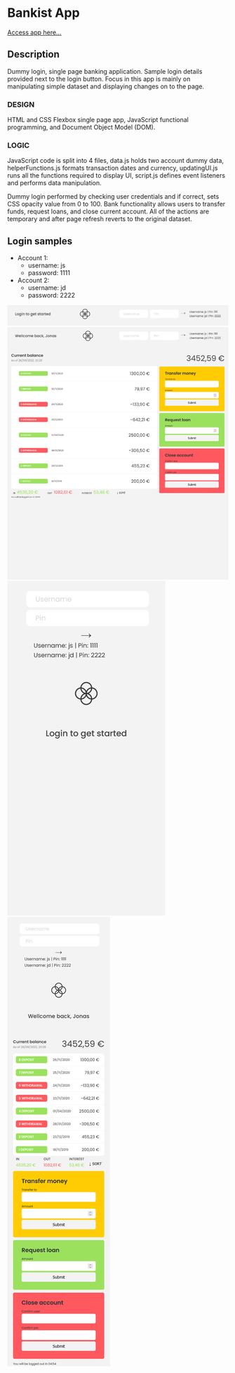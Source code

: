 # Bankist App

[Access app here...](https://ajuskys-bank-app.netlify.app/)

<!-- ### The Complete JavaScript Course 2021: From Zero to Expert! | [Udemy.com](https://www.udemy.com/course/the-complete-javascript-course/) -->

<!-- * `Purchased Course`: 24.09.2020 -->
<!-- * `Finished this Project`: 07.04.2021 12:50 -->

## Description

Dummy login, single page banking application. Sample login details provided next to the login button. Focus in this app is mainly on manipulating simple dataset and displaying changes on to the page.

### DESIGN

HTML and CSS Flexbox single page app, JavaScript functional programming, and Document Object Model (DOM).

### LOGIC

JavaScript code is split into 4 files, data.js holds two account dummy data, helperFunctions.js formats transaction dates and currency, updatingUI.js runs all the functions required to display UI, script.js defines event listeners and performs data manipulation.

Dummy login performed by checking user credentials and if correct, sets CSS opacity value from 0 to 100. Bank functionality allows users to transfer funds, request loans, and close current account. All of the actions are temporary and after page refresh reverts to the original dataset.

## Login samples

- Account 1:
  - username: js
  - password: 1111
- Account 2:
  - username: jd
  - password: 2222

![](./img/736%20-%20Bank%20App.jpg)
![](./img/737%20-%20Bank%20App.jpg)
![](./img/738%20-%20Bank%20App.jpg)
![](./img/739%20-%20Bank%20App.jpg)

